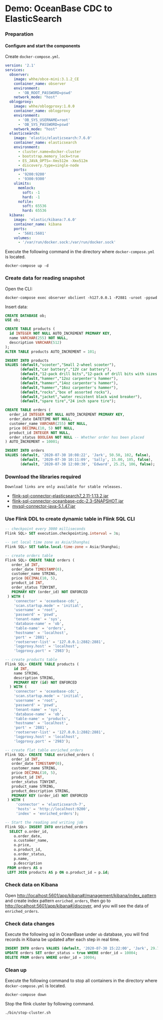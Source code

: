# Demo: OceanBase CDC to ElasticSearch

### Preparation

#### Configure and start the components

Create `docker-compose.yml`.

```yaml
version: '2.1'
services:
  observer:
    image: whhe/obce-mini:3.1.2_CE
    container_name: observer
    environment:
      - 'OB_ROOT_PASSWORD=pswd'
    network_mode: "host"
  oblogproxy:
    image: whhe/oblogproxy:1.0.0
    container_name: oblogproxy
    environment:
      - 'OB_SYS_USERNAME=root'
      - 'OB_SYS_PASSWORD=pswd'
    network_mode: "host"
  elasticsearch:
    image: 'elastic/elasticsearch:7.6.0'
    container_name: elasticsearch
    environment:
      - cluster.name=docker-cluster
      - bootstrap.memory_lock=true
      - ES_JAVA_OPTS=-Xms512m -Xmx512m
      - discovery.type=single-node
    ports:
      - '9200:9200'
      - '9300:9300'
    ulimits:
      memlock:
        soft: -1
        hard: -1
      nofile:
        soft: 65536
        hard: 65536
  kibana:
    image: 'elastic/kibana:7.6.0'
    container_name: kibana
    ports:
      - '5601:5601'
    volumes:
      - '/var/run/docker.sock:/var/run/docker.sock'
```

Execute the following command in the directory where `docker-compose.yml` is located.

```shell
docker-compose up -d
```

### Create data for reading snapshot

Open the CLI:

```shell
docker-compose exec observer obclient -h127.0.0.1 -P2881 -uroot -ppswd
```

Insert data:

```sql
CREATE DATABASE ob;
USE ob;

CREATE TABLE products (
  id INTEGER NOT NULL AUTO_INCREMENT PRIMARY KEY,
  name VARCHAR(255) NOT NULL,
  description VARCHAR(512)
);
ALTER TABLE products AUTO_INCREMENT = 101;

INSERT INTO products
VALUES (default,"scooter","Small 2-wheel scooter"),
       (default,"car battery","12V car battery"),
       (default,"12-pack drill bits","12-pack of drill bits with sizes ranging from #40 to #3"),
       (default,"hammer","12oz carpenter's hammer"),
       (default,"hammer","14oz carpenter's hammer"),
       (default,"hammer","16oz carpenter's hammer"),
       (default,"rocks","box of assorted rocks"),
       (default,"jacket","water resistent black wind breaker"),
       (default,"spare tire","24 inch spare tire");

CREATE TABLE orders (
  order_id INTEGER NOT NULL AUTO_INCREMENT PRIMARY KEY,
  order_date DATETIME NOT NULL,
  customer_name VARCHAR(255) NOT NULL,
  price DECIMAL(10, 5) NOT NULL,
  product_id INTEGER NOT NULL,
  order_status BOOLEAN NOT NULL -- Whether order has been placed
) AUTO_INCREMENT = 10001;

INSERT INTO orders
VALUES (default, '2020-07-30 10:08:22', 'Jark', 50.50, 102, false),
       (default, '2020-07-30 10:11:09', 'Sally', 15.00, 105, false),
       (default, '2020-07-30 12:00:30', 'Edward', 25.25, 106, false);
```

### Download the libraries required

```Download links are only available for stable releases.```

- [flink-sql-connector-elasticsearch7_2.11-1.13.2.jar](https://repo.maven.apache.org/maven2/org/apache/flink/flink-sql-connector-elasticsearch7_2.11/1.13.2/flink-sql-connector-elasticsearch7_2.11-1.13.2.jar)
- [flink-sql-connector-oceanbase-cdc-2.3-SNAPSHOT.jar](https://repo1.maven.org/maven2/com/ververica/flink-sql-connector-oceanbase-cdc/2.3-SNAPSHOT/flink-sql-connector-oceanbase-cdc-2.3-SNAPSHOT.jar)
- [mysql-connector-java-5.1.47.jar](https://repo1.maven.org/maven2/mysql/mysql-connector-java/5.1.47/mysql-connector-java-5.1.47.jar)

### Use Flink DDL to create dynamic table in Flink SQL CLI

```sql
-- checkpoint every 3000 milliseconds                     
Flink SQL> SET execution.checkpointing.interval = 3s;

-- set local time zone as Asia/Shanghai
Flink SQL> SET table.local-time-zone = Asia/Shanghai;

-- create orders table
Flink SQL> CREATE TABLE orders (
   order_id INT,
   order_date TIMESTAMP(0),
   customer_name STRING,
   price DECIMAL(10, 5),
   product_id INT,
   order_status TINYINT,
   PRIMARY KEY (order_id) NOT ENFORCED
 ) WITH (
    'connector' = 'oceanbase-cdc',
    'scan.startup.mode' = 'initial',
    'username' = 'root',
    'password' = 'pswd',
    'tenant-name' = 'sys',
    'database-name' = 'ob',
    'table-name' = 'orders',
    'hostname' = 'localhost',
    'port' = '2881',
    'rootserver-list' = '127.0.0.1:2882:2881',
    'logproxy.host' = 'localhost',
    'logproxy.port' = '2983');

-- create products table
Flink SQL> CREATE TABLE products (
    id INT,
    name STRING,
    description STRING,
    PRIMARY KEY (id) NOT ENFORCED
  ) WITH (
    'connector' = 'oceanbase-cdc',
    'scan.startup.mode' = 'initial',
    'username' = 'root',
    'password' = 'pswd',
    'tenant-name' = 'sys',
    'database-name' = 'ob',
    'table-name' = 'products',
    'hostname' = 'localhost',
    'port' = '2881',
    'rootserver-list' = '127.0.0.1:2882:2881',
    'logproxy.host' = 'localhost',
    'logproxy.port' = '2983');

-- create flat table enriched_orders
Flink SQL> CREATE TABLE enriched_orders (
   order_id INT,
   order_date TIMESTAMP(0),
   customer_name STRING,
   price DECIMAL(10, 5),
   product_id INT,
   order_status TINYINT,
   product_name STRING,
   product_description STRING,
   PRIMARY KEY (order_id) NOT ENFORCED
 ) WITH (
     'connector' = 'elasticsearch-7',
     'hosts' = 'http://localhost:9200',
     'index' = 'enriched_orders');

-- Start the reading and writing job
Flink SQL> INSERT INTO enriched_orders
  SELECT o.order_id,
    o.order_date,
    o.customer_name,
    o.price,
    o.product_id,
    o.order_status,
    p.name,
    p.description
 FROM orders AS o
 LEFT JOIN products AS p ON o.product_id = p.id;
```

### Check data on Kibana

Open  [http://localhost:5601/app/kibana#/management/kibana/index_pattern](http://localhost:5601/app/kibana#/management/kibana/index_pattern) and create index pattern `enriched_orders`, then go to [http://localhost:5601/app/kibana#/discover](http://localhost:5601/app/kibana#/discover), and you will see the data of `enriched_orders`.

### Check data changes

Execute the following sql in OceanBase under `ob` database, you will find records in Kibana be updated after each step in real time.

```sql
INSERT INTO orders VALUES (default, '2020-07-30 15:22:00', 'Jark', 29.71, 104, false);
UPDATE orders SET order_status = true WHERE order_id = 10004;
DELETE FROM orders WHERE order_id = 10004;
```

### Clean up

Execute the following command to stop all containers in the directory where `docker-compose.yml` is located.

```shell
docker-compose down
```

Stop the flink cluster by following command.

```shell
./bin/stop-cluster.sh
```
